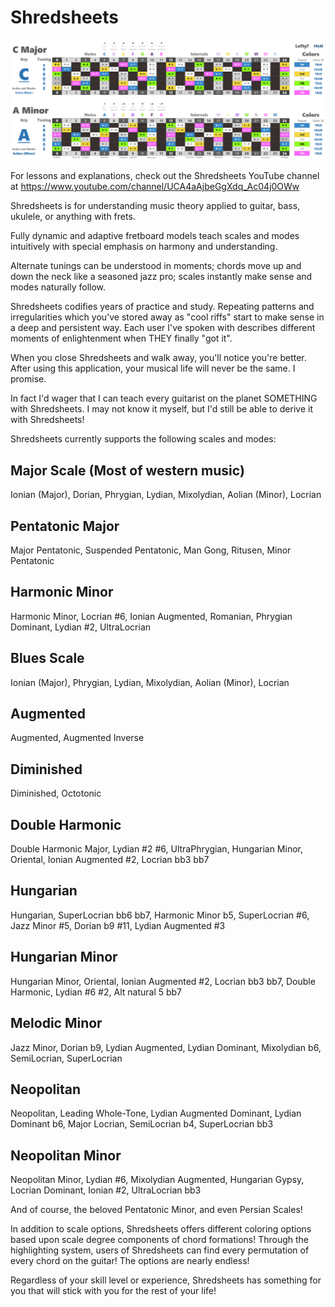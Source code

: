 # Shredsheets

![alt text](https://github.com/Adam-Carstensen/Shredsheets/blob/master/versions/Shredsheets%20v2.2.1.png "Shredsheets Excel v2.2.1")

For lessons and explanations, check out the Shredsheets YouTube channel at https://www.youtube.com/channel/UCA4aAjbeGgXdq_Ac04j0OWw

Shredsheets is for understanding music theory applied to guitar, bass, ukulele, or anything with frets.  

Fully dynamic and adaptive fretboard models teach scales and modes intuitively with special emphasis on harmony and understanding.

Alternate tunings can be understood in moments; chords move up and down the neck like a seasoned jazz pro; scales instantly make sense and modes naturally follow.

Shredsheets codifies years of practice and study.  Repeating patterns and irregularities which you've stored away as "cool riffs" start to make sense in a deep and persistent way.  Each user I've spoken with describes different moments of enlightenment when THEY finally "got it".  

When you close Shredsheets and walk away, you'll notice you're better.  After using this application, your musical life will never be the same.  I promise.

In fact I'd wager that I can teach every guitarist on the planet SOMETHING with Shredsheets.  I may not know it myself, but I'd still be able to derive it with Shredsheets!

Shredsheets currently supports the following scales and modes:

## Major Scale (Most of western music)
Ionian (Major), Dorian, Phrygian, Lydian, Mixolydian, Aolian (Minor), Locrian

## Pentatonic Major
Major Pentatonic, Suspended Pentatonic, Man Gong, Ritusen, Minor Pentatonic

## Harmonic Minor
Harmonic Minor, Locrian #6, Ionian Augmented, Romanian, Phrygian Dominant, Lydian #2, UltraLocrian

## Blues Scale
Ionian (Major), Phrygian, Lydian, Mixolydian, Aolian (Minor), Locrian

## Augmented
Augmented, Augmented Inverse

## Diminished
Diminished, Octotonic

## Double Harmonic
Double Harmonic Major, Lydian #2 #6, UltraPhrygian, Hungarian Minor, Oriental, Ionian Augmented #2, Locrian bb3 bb7

## Hungarian
Hungarian, SuperLocrian bb6 bb7, Harmonic Minor b5, SuperLocrian #6, Jazz Minor #5, Dorian b9 #11, Lydian Augmented #3

## Hungarian Minor
Hungarian Minor, Oriental, Ionian Augmented #2, Locrian bb3 bb7, Double Harmonic, Lydian #6 #2, Alt natural 5 bb7

## Melodic Minor
Jazz Minor, Dorian b9, Lydian Augmented, Lydian Dominant, Mixolydian b6, SemiLocrian, SuperLocrian

## Neopolitan
Neopolitan, Leading Whole-Tone, Lydian Augmented Dominant, Lydian Dominant b6, Major Locrian, SemiLocrian b4, SuperLocrian bb3

## Neopolitan Minor
Neopolitan Minor, Lydian #6, Mixolydian Augmented, Hungarian Gypsy, Locrian Dominant, Ionian #2, UltraLocrian bb3

And of course, the beloved Pentatonic Minor, and even Persian Scales!

In addition to scale options, Shredsheets offers different coloring options based upon scale degree components of chord formations!  Through the highlighting system, users of Shredsheets can find every permutation of every chord on the guitar!  The options are nearly endless!

Regardless of your skill level or experience, Shredsheets has something for you that will stick with you for the rest of your life!
